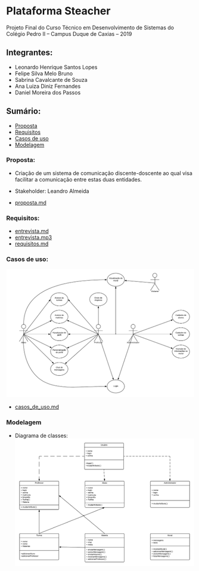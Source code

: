 # Plataforma Steacher
Projeto Final do Curso Técnico em Desenvolvimento de Sistemas do Colégio Pedro II – Campus Duque de Caxias – 2019

## Integrantes:
+ Leonardo Henrique Santos Lopes
+ Felipe Silva Melo Bruno 
+ Sabrina Cavalcante de Souza
+ Ana Luiza Diniz Fernandes
+ Daniel Moreira dos Passos

## Sumário:
- [Proposta](#proposta)
- [Requisitos](#requisitos)
- [Casos de uso](#casos-de-uso)
- [Modelagem](#modelagem)


### Proposta:
- Criação de um sistema de comunicação discente-doscente ao qual visa facilitar a comunicação entre estas duas entidades.

- Stakeholder: Leandro Almeida

- [proposta.md](doc/proposta.md)

### Requisitos:
- [entrevista.md](doc/entrevista/entrevista.md)
- [entrevista.mp3](doc/entrevista/entrevista.mp3)
- [requisitos.md](doc/requisitos.md)

### Casos de uso:
![diagrama_cdu.png](doc/cdu/diagrama_cdu.png)
- [casos_de_uso.md](doc/cdu/casos_de_uso.md)

### Modelagem
- Diagrama de classes:
![diagrama_classes.png](doc/classes/diagrama_classes.png)


